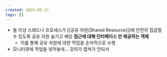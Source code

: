```yaml
---
created: 2025-05-17
tags: []
---
```

- 둘 이상 스레드나 프로세스가 [[공유 자원(Shared Resource)]]에 안전히 접글할 수 있도록 공유 자원 숨기고 해당 **접근에 대해 인터페이스 만 제공하는 객체**
	- 이를 통해 공유 자원에 대한 작업을 순차적으로 수행
- 모니터큐에 작업을 넣어놓네... 강의가 캡쳐가 안되서